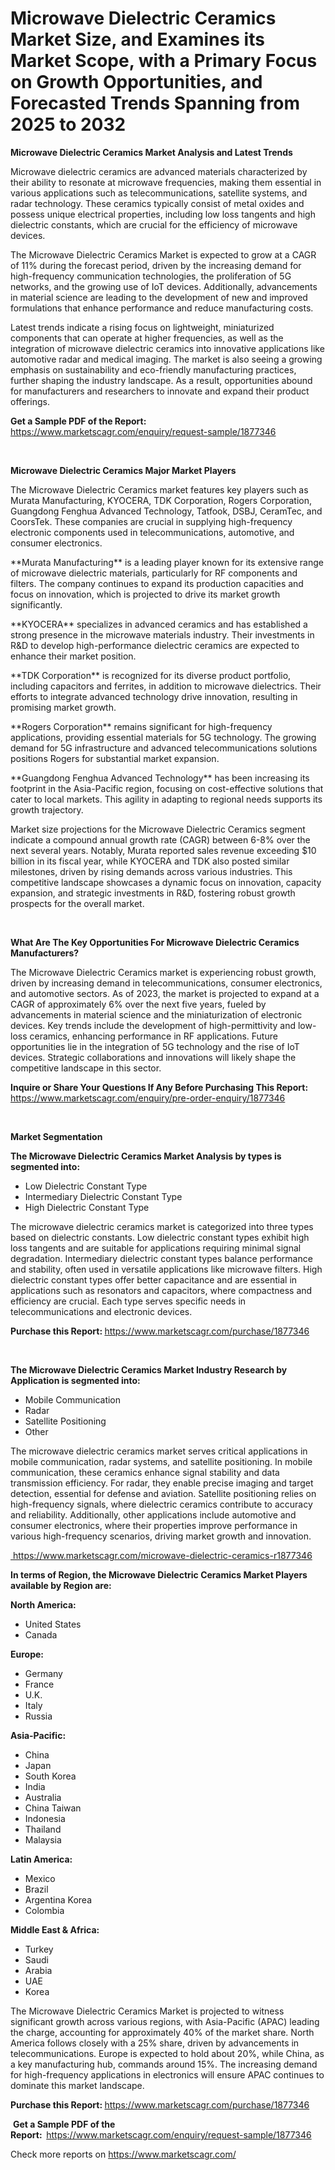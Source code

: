 <p><h1>Microwave Dielectric Ceramics Market Size, and Examines its Market Scope, with a Primary Focus on Growth Opportunities, and Forecasted Trends Spanning from 2025 to 2032</h1></p><p><strong>Microwave Dielectric Ceramics Market Analysis and Latest Trends</strong></p>
<p><p>Microwave dielectric ceramics are advanced materials characterized by their ability to resonate at microwave frequencies, making them essential in various applications such as telecommunications, satellite systems, and radar technology. These ceramics typically consist of metal oxides and possess unique electrical properties, including low loss tangents and high dielectric constants, which are crucial for the efficiency of microwave devices.</p><p>The Microwave Dielectric Ceramics Market is expected to grow at a CAGR of 11% during the forecast period, driven by the increasing demand for high-frequency communication technologies, the proliferation of 5G networks, and the growing use of IoT devices. Additionally, advancements in material science are leading to the development of new and improved formulations that enhance performance and reduce manufacturing costs.</p><p>Latest trends indicate a rising focus on lightweight, miniaturized components that can operate at higher frequencies, as well as the integration of microwave dielectric ceramics into innovative applications like automotive radar and medical imaging. The market is also seeing a growing emphasis on sustainability and eco-friendly manufacturing practices, further shaping the industry landscape. As a result, opportunities abound for manufacturers and researchers to innovate and expand their product offerings.</p></p>
<p><strong>Get a Sample PDF of the Report:&nbsp;</strong> <a href="https://www.marketscagr.com/enquiry/request-sample/1877346?utm_campaign=3075&utm_medium=2&utm_source=Github&utm_content=ia&utm_term=01042025&utm_id=microwave-dielectric-ceramics">https://www.marketscagr.com/enquiry/request-sample/1877346</a></p>
<p>&nbsp;</p>
<p><strong>Microwave Dielectric Ceramics Major Market Players</strong></p>
<p><p>The Microwave Dielectric Ceramics market features key players such as Murata Manufacturing, KYOCERA, TDK Corporation, Rogers Corporation, Guangdong Fenghua Advanced Technology, Tatfook, DSBJ, CeramTec, and CoorsTek. These companies are crucial in supplying high-frequency electronic components used in telecommunications, automotive, and consumer electronics.</p><p>**Murata Manufacturing** is a leading player known for its extensive range of microwave dielectric materials, particularly for RF components and filters. The company continues to expand its production capacities and focus on innovation, which is projected to drive its market growth significantly.</p><p>**KYOCERA** specializes in advanced ceramics and has established a strong presence in the microwave materials industry. Their investments in R&D to develop high-performance dielectric ceramics are expected to enhance their market position.</p><p>**TDK Corporation** is recognized for its diverse product portfolio, including capacitors and ferrites, in addition to microwave dielectrics. Their efforts to integrate advanced technology drive innovation, resulting in promising market growth.</p><p>**Rogers Corporation** remains significant for high-frequency applications, providing essential materials for 5G technology. The growing demand for 5G infrastructure and advanced telecommunications solutions positions Rogers for substantial market expansion.</p><p>**Guangdong Fenghua Advanced Technology** has been increasing its footprint in the Asia-Pacific region, focusing on cost-effective solutions that cater to local markets. This agility in adapting to regional needs supports its growth trajectory.</p><p>Market size projections for the Microwave Dielectric Ceramics segment indicate a compound annual growth rate (CAGR) between 6-8% over the next several years. Notably, Murata reported sales revenue exceeding $10 billion in its fiscal year, while KYOCERA and TDK also posted similar milestones, driven by rising demands across various industries. This competitive landscape showcases a dynamic focus on innovation, capacity expansion, and strategic investments in R&D, fostering robust growth prospects for the overall market.</p></p>
<p>&nbsp;</p>
<p><strong>What Are The Key Opportunities For Microwave Dielectric Ceramics Manufacturers?</strong></p>
<p><p>The Microwave Dielectric Ceramics market is experiencing robust growth, driven by increasing demand in telecommunications, consumer electronics, and automotive sectors. As of 2023, the market is projected to expand at a CAGR of approximately 6% over the next five years, fueled by advancements in material science and the miniaturization of electronic devices. Key trends include the development of high-permittivity and low-loss ceramics, enhancing performance in RF applications. Future opportunities lie in the integration of 5G technology and the rise of IoT devices. Strategic collaborations and innovations will likely shape the competitive landscape in this sector.</p></p>
<p><strong>Inquire or Share Your Questions If Any Before Purchasing This Report:</strong> <a href="https://www.marketscagr.com/enquiry/pre-order-enquiry/1877346?utm_campaign=3075&utm_medium=2&utm_source=Github&utm_content=ia&utm_term=01042025&utm_id=microwave-dielectric-ceramics">https://www.marketscagr.com/enquiry/pre-order-enquiry/1877346</a></p>
<p>&nbsp;</p>
<p><strong>Market Segmentation</strong></p>
<p><strong>The Microwave Dielectric Ceramics Market Analysis by types is segmented into:</strong></p>
<p><ul><li>Low Dielectric Constant Type</li><li>Intermediary Dielectric Constant Type</li><li>High Dielectric Constant Type</li></ul></p>
<p><p>The microwave dielectric ceramics market is categorized into three types based on dielectric constants. Low dielectric constant types exhibit high loss tangents and are suitable for applications requiring minimal signal degradation. Intermediary dielectric constant types balance performance and stability, often used in versatile applications like microwave filters. High dielectric constant types offer better capacitance and are essential in applications such as resonators and capacitors, where compactness and efficiency are crucial. Each type serves specific needs in telecommunications and electronic devices.</p></p>
<p><strong>Purchase this Report:&nbsp;</strong><a href="https://www.marketscagr.com/purchase/1877346?utm_campaign=3075&utm_medium=2&utm_source=Github&utm_content=ia&utm_term=01042025&utm_id=microwave-dielectric-ceramics">https://www.marketscagr.com/purchase/1877346</a></p>
<p>&nbsp;</p>
<p><strong>The Microwave Dielectric Ceramics Market Industry Research by Application is segmented into:</strong></p>
<p><ul><li>Mobile Communication</li><li>Radar</li><li>Satellite Positioning</li><li>Other</li></ul></p>
<p><p>The microwave dielectric ceramics market serves critical applications in mobile communication, radar systems, and satellite positioning. In mobile communication, these ceramics enhance signal stability and data transmission efficiency. For radar, they enable precise imaging and target detection, essential for defense and aviation. Satellite positioning relies on high-frequency signals, where dielectric ceramics contribute to accuracy and reliability. Additionally, other applications include automotive and consumer electronics, where their properties improve performance in various high-frequency scenarios, driving market growth and innovation.</p></p>
<p><a href="https://www.marketscagr.com/microwave-dielectric-ceramics-r1877346?utm_campaign=3075&utm_medium=2&utm_source=Github&utm_content=ia&utm_term=01042025&utm_id=microwave-dielectric-ceramics">&nbsp;https://www.marketscagr.com/microwave-dielectric-ceramics-r1877346</a></p>
<p><strong>In terms of Region, the Microwave Dielectric Ceramics Market Players available by Region are:</strong></p>
<p>
    <p> <strong> North America: </strong>
        <ul>
            <li>United States</li>
            <li>Canada</li>
        </ul>
        </p> 
    <p> <strong> Europe: </strong>
        <ul>
            <li>Germany</li>
            <li>France</li>
            <li>U.K.</li>
            <li>Italy</li>
            <li>Russia</li>
        </ul>
        </p> 
    <p> <strong> Asia-Pacific: </strong>
        <ul>
            <li>China</li>
            <li>Japan</li>
            <li>South Korea</li>
            <li>India</li>
            <li>Australia</li>
            <li>China Taiwan</li>
            <li>Indonesia</li>
            <li>Thailand</li>
            <li>Malaysia</li>
        </ul>
        </p> 
    <p> <strong> Latin America: </strong>
        <ul>
            <li>Mexico</li>
            <li>Brazil</li>
            <li>Argentina Korea</li>
            <li>Colombia</li>
        </ul>
        </p> 
    <p> <strong> Middle East & Africa: </strong>
        <ul>
            <li>Turkey</li>
            <li>Saudi</li>
            <li>Arabia</li>
            <li>UAE</li>
            <li>Korea</li>
        </ul>
    </p>
    </p>
<p><p>The Microwave Dielectric Ceramics Market is projected to witness significant growth across various regions, with Asia-Pacific (APAC) leading the charge, accounting for approximately 40% of the market share. North America follows closely with a 25% share, driven by advancements in telecommunications. Europe is expected to hold about 20%, while China, as a key manufacturing hub, commands around 15%. The increasing demand for high-frequency applications in electronics will ensure APAC continues to dominate this market landscape.</p></p>
<p><strong>Purchase this Report: </strong><a href="https://www.marketscagr.com/purchase/1877346?utm_campaign=3075&utm_medium=2&utm_source=Github&utm_content=ia&utm_term=01042025&utm_id=microwave-dielectric-ceramics">https://www.marketscagr.com/purchase/1877346</a></p>
<p>&nbsp;<strong>Get a Sample PDF of the Report:&nbsp;&nbsp;</strong><a href="https://www.marketscagr.com/enquiry/request-sample/1877346?utm_campaign=3075&utm_medium=2&utm_source=Github&utm_content=ia&utm_term=01042025&utm_id=microwave-dielectric-ceramics">https://www.marketscagr.com/enquiry/request-sample/1877346</a></p>
<p><strong></strong></p>
<p>Check more reports on <a href="https://www.marketscagr.com/?utm_campaign=3075&utm_medium=2&utm_source=Github&utm_content=ia&utm_term=01042025&utm_id=microwave-dielectric-ceramics">https://www.marketscagr.com/</a></p>